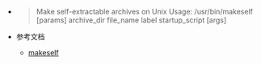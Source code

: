 - > Make self-extractable archives on Unix
  > Usage: /usr/bin/makeself [params] archive_dir file_name label startup_script [args]

- 参考文档
	- [makeself](https://makeself.io/)